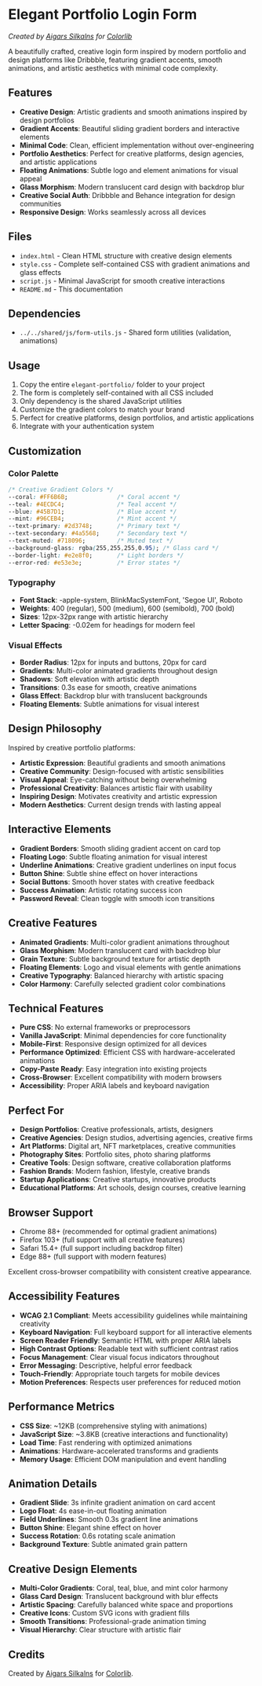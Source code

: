 # Elegant Portfolio Login Form

*Created by [Aigars Silkalns](https://github.com/puikinsh/) for [Colorlib](https://colorlib.com)*

A beautifully crafted, creative login form inspired by modern portfolio and design platforms like Dribbble, featuring gradient accents, smooth animations, and artistic aesthetics with minimal code complexity.

## Features

- **Creative Design**: Artistic gradients and smooth animations inspired by design portfolios
- **Gradient Accents**: Beautiful sliding gradient borders and interactive elements
- **Minimal Code**: Clean, efficient implementation without over-engineering
- **Portfolio Aesthetics**: Perfect for creative platforms, design agencies, and artistic applications
- **Floating Animations**: Subtle logo and element animations for visual appeal
- **Glass Morphism**: Modern translucent card design with backdrop blur
- **Creative Social Auth**: Dribbble and Behance integration for design communities
- **Responsive Design**: Works seamlessly across all devices

## Files

- `index.html` - Clean HTML structure with creative design elements
- `style.css` - Complete self-contained CSS with gradient animations and glass effects
- `script.js` - Minimal JavaScript for smooth creative interactions
- `README.md` - This documentation

## Dependencies

- `../../shared/js/form-utils.js` - Shared form utilities (validation, animations)

## Usage

1. Copy the entire `elegant-portfolio/` folder to your project
2. The form is completely self-contained with all CSS included
3. Only dependency is the shared JavaScript utilities
4. Customize the gradient colors to match your brand
5. Perfect for creative platforms, design portfolios, and artistic applications
6. Integrate with your authentication system

## Customization

### Color Palette
```css
/* Creative Gradient Colors */
--coral: #FF6B6B;              /* Coral accent */
--teal: #4ECDC4;               /* Teal accent */
--blue: #45B7D1;               /* Blue accent */
--mint: #96CEB4;               /* Mint accent */
--text-primary: #2d3748;       /* Primary text */
--text-secondary: #4a5568;     /* Secondary text */
--text-muted: #718096;         /* Muted text */
--background-glass: rgba(255,255,255,0.95); /* Glass card */
--border-light: #e2e8f0;       /* Light borders */
--error-red: #e53e3e;          /* Error states */
```

### Typography
- **Font Stack**: -apple-system, BlinkMacSystemFont, 'Segoe UI', Roboto
- **Weights**: 400 (regular), 500 (medium), 600 (semibold), 700 (bold)
- **Sizes**: 12px-32px range with artistic hierarchy
- **Letter Spacing**: -0.02em for headings for modern feel

### Visual Effects
- **Border Radius**: 12px for inputs and buttons, 20px for card
- **Gradients**: Multi-color animated gradients throughout design
- **Shadows**: Soft elevation with artistic depth
- **Transitions**: 0.3s ease for smooth, creative animations
- **Glass Effect**: Backdrop blur with translucent backgrounds
- **Floating Elements**: Subtle animations for visual interest

## Design Philosophy

Inspired by creative portfolio platforms:
- **Artistic Expression**: Beautiful gradients and smooth animations
- **Creative Community**: Design-focused with artistic sensibilities
- **Visual Appeal**: Eye-catching without being overwhelming
- **Professional Creativity**: Balances artistic flair with usability
- **Inspiring Design**: Motivates creativity and artistic expression
- **Modern Aesthetics**: Current design trends with lasting appeal

## Interactive Elements

- **Gradient Borders**: Smooth sliding gradient accent on card top
- **Floating Logo**: Subtle floating animation for visual interest
- **Underline Animations**: Creative gradient underlines on input focus
- **Button Shine**: Subtle shine effect on hover interactions
- **Social Buttons**: Smooth hover states with creative feedback
- **Success Animation**: Artistic rotating success icon
- **Password Reveal**: Clean toggle with smooth icon transitions

## Creative Features

- **Animated Gradients**: Multi-color gradient animations throughout
- **Glass Morphism**: Modern translucent card with backdrop blur
- **Grain Texture**: Subtle background texture for artistic depth
- **Floating Elements**: Logo and visual elements with gentle animations
- **Creative Typography**: Balanced hierarchy with artistic spacing
- **Color Harmony**: Carefully selected gradient color combinations

## Technical Features

- **Pure CSS**: No external frameworks or preprocessors
- **Vanilla JavaScript**: Minimal dependencies for core functionality
- **Mobile-First**: Responsive design optimized for all devices
- **Performance Optimized**: Efficient CSS with hardware-accelerated animations
- **Copy-Paste Ready**: Easy integration into existing projects
- **Cross-Browser**: Excellent compatibility with modern browsers
- **Accessibility**: Proper ARIA labels and keyboard navigation

## Perfect For

- **Design Portfolios**: Creative professionals, artists, designers
- **Creative Agencies**: Design studios, advertising agencies, creative firms
- **Art Platforms**: Digital art, NFT marketplaces, creative communities
- **Photography Sites**: Portfolio sites, photo sharing platforms
- **Creative Tools**: Design software, creative collaboration platforms
- **Fashion Brands**: Modern fashion, lifestyle, creative brands
- **Startup Applications**: Creative startups, innovative products
- **Educational Platforms**: Art schools, design courses, creative learning

## Browser Support

- Chrome 88+ (recommended for optimal gradient animations)
- Firefox 103+ (full support with all creative features)
- Safari 15.4+ (full support including backdrop filter)
- Edge 88+ (full support with modern features)

Excellent cross-browser compatibility with consistent creative appearance.

## Accessibility Features

- **WCAG 2.1 Compliant**: Meets accessibility guidelines while maintaining creativity
- **Keyboard Navigation**: Full keyboard support for all interactive elements
- **Screen Reader Friendly**: Semantic HTML with proper ARIA labels
- **High Contrast Options**: Readable text with sufficient contrast ratios
- **Focus Management**: Clear visual focus indicators throughout
- **Error Messaging**: Descriptive, helpful error feedback
- **Touch-Friendly**: Appropriate touch targets for mobile devices
- **Motion Preferences**: Respects user preferences for reduced motion

## Performance Metrics

- **CSS Size**: ~12KB (comprehensive styling with animations)
- **JavaScript Size**: ~3.8KB (creative interactions and functionality)
- **Load Time**: Fast rendering with optimized animations
- **Animations**: Hardware-accelerated transforms and gradients
- **Memory Usage**: Efficient DOM manipulation and event handling

## Animation Details

- **Gradient Slide**: 3s infinite gradient animation on card accent
- **Logo Float**: 4s ease-in-out floating animation
- **Field Underlines**: Smooth 0.3s gradient line animations
- **Button Shine**: Elegant shine effect on hover
- **Success Rotation**: 0.6s rotating scale animation
- **Background Texture**: Subtle animated grain pattern

## Creative Design Elements

- **Multi-Color Gradients**: Coral, teal, blue, and mint color harmony
- **Glass Card Design**: Translucent background with blur effects
- **Artistic Spacing**: Carefully balanced white space and proportions
- **Creative Icons**: Custom SVG icons with gradient fills
- **Smooth Transitions**: Professional-grade animation timing
- **Visual Hierarchy**: Clear structure with artistic flair

## Credits

Created by [Aigars Silkalns](https://github.com/puikinsh/) for [Colorlib](https://colorlib.com).